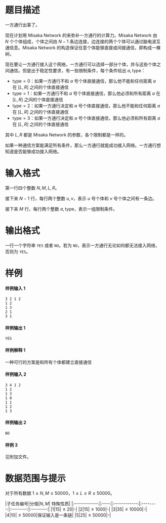 
# 题目描述

一方通行出事了。

现在计划用 Misaka Network 的来弥补一方通行的计算力。Misaka Network 由 $N$ 个个体组成，个体之间由 $N-1$ 条边连接，边连接的两个个体可以通过脑电波互通信息。Misaka Network 的构造保证任意个体能够直接或间接通信，即构成一棵树。

现在要让一方通行接入这个网络，一方通行可以选择一部分个体，并与这些个体之间通信。但是出于稳定性要求，有一些限制条件，每个条件给出 $a, \mathrm{type}$：
* $\mathrm{type} = 0$：如果一方通行不和 $a$ 号个体直接通信，那么他不能和任何距离 $a$ 在 $[L,R]$ 之间的个体直接通信
* $\mathrm{type} = 1$：如果一方通行不和 $a$ 号个体直接通信，那么他必须和所有距离 $a$ 在 $[L,R]$ 之间的个体直接通信
* $\mathrm{type} = 2$：如果一方通行决定和 $a$ 号个体直接通信，那么他不能和任何距离 $a$ 在 $[L,R]$ 之间的个体直接通信
* $\mathrm{type} = 3$：如果一方通行决定和 $a$ 号个体直接通信，那么他必须和所有距离 $a$ 在 $[L,R]$ 之间的个体直接通信

其中 $L, R$ 都是 Misaka Network 的参数，各个限制都是一样的。

如果一种通信方案能满足所有条件，那么一方通行就能成功接入网络。一方通行想知道是否能够成功接入网络。

# 输入格式

第一行四个整数 $N, M, L, R$。

接下来 $N-1$ 行，每行两个整数 $u, v$，表示 $u$ 号个体和 $v$ 号个体之间有一条边。

接下来 $M$ 行，每行两个整数 $a, \mathrm{type}$，表示一组限制条件。

# 输出格式

一行一个字符串 `YES` 或者 `NO`。若为 `NO`，表示一方通行无论如何都无法接入网络，否则为 `YES`。

# 样例

#### 样例输入 1
```plain
3 2 1 2
1 2
1 3
2 1
3 1
```

#### 样例输出 1
```plain
YES
```

#### 样例解释 1
一种可行的方案是和所有个体都建立直接通信

#### 样例输入 2
```plain
3 4 1 2
1 2
1 3
1 0
1 1
1 2
1 3
```

#### 样例输出 2
```plain
NO
```

#### 样例 3
见附加文件。

# 数据范围与提示

对于所有数据 $1 \leq N,M \leq 50000$，$1 \leq L \leq R \leq 50000$。

|子任务编号|分值|$N,M$| 特殊性质|
|:------------:|:----:|:------------:|:--------:|:--------:|:--------:|
|1|$15$|$\leq 20$|-|
|2|$15$|$\leq 1000$|-|
|3|$35$|$\leq 10000$|-|
|4|$10$|$\leq 50000$|保证输入是一条链|
|5|$25$|$\leq 50000$|-|


